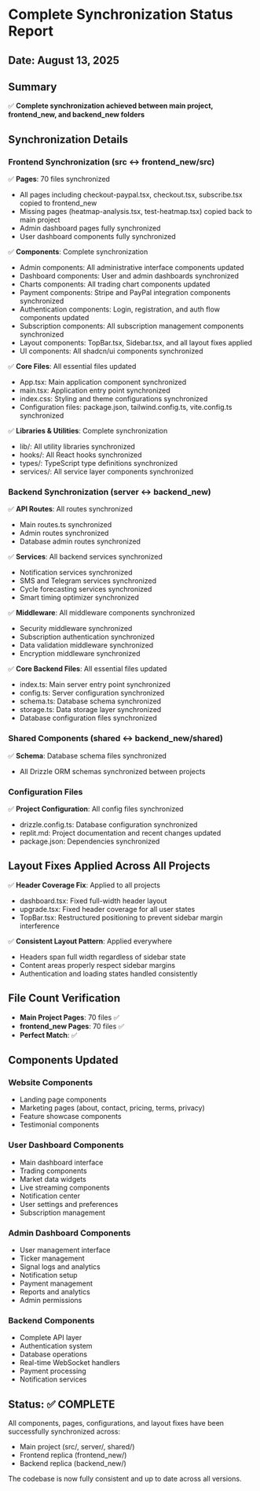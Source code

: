 # Complete Synchronization Status Report
## Date: August 13, 2025

## Summary
✅ **Complete synchronization achieved between main project, frontend_new, and backend_new folders**

## Synchronization Details

### Frontend Synchronization (src ↔ frontend_new/src)
✅ **Pages**: 70 files synchronized
- All pages including checkout-paypal.tsx, checkout.tsx, subscribe.tsx copied to frontend_new
- Missing pages (heatmap-analysis.tsx, test-heatmap.tsx) copied back to main project
- Admin dashboard pages fully synchronized
- User dashboard components fully synchronized

✅ **Components**: Complete synchronization
- Admin components: All administrative interface components updated
- Dashboard components: User and admin dashboards synchronized  
- Charts components: All trading chart components updated
- Payment components: Stripe and PayPal integration components synchronized
- Authentication components: Login, registration, and auth flow components updated
- Subscription components: All subscription management components synchronized
- Layout components: TopBar.tsx, Sidebar.tsx, and all layout fixes applied
- UI components: All shadcn/ui components synchronized

✅ **Core Files**: All essential files updated
- App.tsx: Main application component synchronized
- main.tsx: Application entry point synchronized
- index.css: Styling and theme configurations synchronized
- Configuration files: package.json, tailwind.config.ts, vite.config.ts synchronized

✅ **Libraries & Utilities**: Complete synchronization
- lib/: All utility libraries synchronized
- hooks/: All React hooks synchronized
- types/: TypeScript type definitions synchronized
- services/: All service layer components synchronized

### Backend Synchronization (server ↔ backend_new)
✅ **API Routes**: All routes synchronized
- Main routes.ts synchronized
- Admin routes synchronized
- Database admin routes synchronized

✅ **Services**: All backend services synchronized
- Notification services synchronized
- SMS and Telegram services synchronized
- Cycle forecasting services synchronized
- Smart timing optimizer synchronized

✅ **Middleware**: All middleware components synchronized
- Security middleware synchronized
- Subscription authentication synchronized
- Data validation middleware synchronized
- Encryption middleware synchronized

✅ **Core Backend Files**: All essential files updated
- index.ts: Main server entry point synchronized
- config.ts: Server configuration synchronized
- schema.ts: Database schema synchronized
- storage.ts: Data storage layer synchronized
- Database configuration files synchronized

### Shared Components (shared ↔ backend_new/shared)
✅ **Schema**: Database schema files synchronized
- All Drizzle ORM schemas synchronized between projects

### Configuration Files
✅ **Project Configuration**: All config files synchronized
- drizzle.config.ts: Database configuration synchronized
- replit.md: Project documentation and recent changes updated
- package.json: Dependencies synchronized

## Layout Fixes Applied Across All Projects
✅ **Header Coverage Fix**: Applied to all projects
- dashboard.tsx: Fixed full-width header layout
- upgrade.tsx: Fixed header coverage for all user states
- TopBar.tsx: Restructured positioning to prevent sidebar margin interference

✅ **Consistent Layout Pattern**: Applied everywhere
- Headers span full width regardless of sidebar state
- Content areas properly respect sidebar margins
- Authentication and loading states handled consistently

## File Count Verification
- **Main Project Pages**: 70 files ✅
- **frontend_new Pages**: 70 files ✅
- **Perfect Match**: ✅

## Components Updated
### Website Components
- Landing page components
- Marketing pages (about, contact, pricing, terms, privacy)
- Feature showcase components
- Testimonial components

### User Dashboard Components  
- Main dashboard interface
- Trading components
- Market data widgets
- Live streaming components
- Notification center
- User settings and preferences
- Subscription management

### Admin Dashboard Components
- User management interface
- Ticker management
- Signal logs and analytics
- Notification setup
- Payment management
- Reports and analytics
- Admin permissions

### Backend Components
- Complete API layer
- Authentication system
- Database operations
- Real-time WebSocket handlers
- Payment processing
- Notification services

## Status: ✅ COMPLETE
All components, pages, configurations, and layout fixes have been successfully synchronized across:
- Main project (src/, server/, shared/)
- Frontend replica (frontend_new/)
- Backend replica (backend_new/)

The codebase is now fully consistent and up to date across all versions.